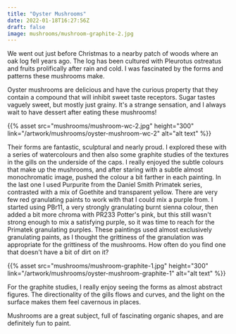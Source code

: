 ```yaml
---
title: "Oyster Mushrooms"
date: 2022-01-18T16:27:56Z
draft: false
image: mushrooms/mushroom-graphite-2.jpg
---
```


We went out just before Christmas to a nearby patch of woods where an oak log fell years ago.  The log has been cultured with Pleurotus ostreatus and fruits prolifically after rain and cold.  I was fascinated by the forms and patterns these mushrooms make. 

Oyster mushrooms are delicious and have the curious property that they contain a compound that will inhibit sweet taste receptors.  Sugar tastes vaguely sweet, but mostly just grainy.  It's a strange sensation, and I always wait to have dessert after eating these mushrooms!

{{% asset src="mushrooms/mushroom-wc-2.jpg" height="300" link="/artwork/mushrooms/oyster-mushroom-wc-2" alt="alt text" %}}

Their forms are fantastic, sculptural and nearly proud.  I explored these with a series of watercolours and then also some graphite studies of the textures in the gills on the underside of the caps.  I really enjoyed the subtle colours that make up the mushrooms, and after staring with a subtle almost monochromatic image, pushed the colour a bit farther in each painting.  In the last one I used Purpurite from the Daniel Smith Primatek series, contrasted with a mix of Goethite and transparent yellow.  There are very few red granulating paints to work with that I could mix a purple from.  I started using PBr11, a very strongly granulating burnt sienna colour, then added a bit more chroma with PR233 Potter's pink, but this still wasn't strong enough to mix a satisfying purple, so it was time to reach for the Primatek granulating purples.  These paintings used almost exclusively granulating paints, as I thought the grittiness of the granulation was appropriate for the grittiness of the mushrooms.  How often do you find one that doesn't have a bit of dirt on it?  

{{% asset src="mushrooms/mushroom-graphite-1.jpg" height="300" link="/artwork/mushrooms/oyster-mushroom-graphite-1" alt="alt text" %}}

For the graphite studies, I really enjoy seeing the forms as almost abstract figures.  The directionality of the gills flows and curves, and the light on the surface makes them feel cavernous in places. 

Mushrooms are a great subject, full of fascinating organic shapes, and are definitely fun to paint. 
